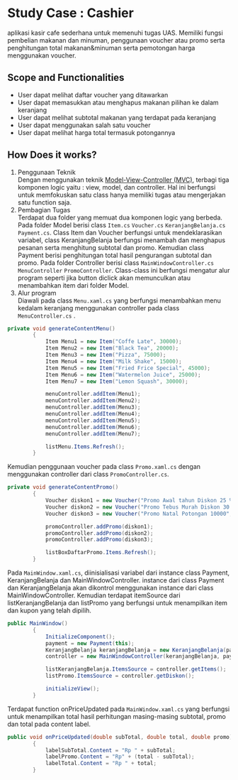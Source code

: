 # Study Case : Cashier
aplikasi kasir cafe sederhana untuk memenuhi tugas UAS. Memiliki fungsi pembelian makanan dan minuman, penggunaan voucher atau promo serta penghitungan total makanan&minuman serta pemotongan harga menggunakan voucher.

## Scope and Functionalities
- User dapat melihat daftar voucher yang ditawarkan
- User dapat memasukkan atau menghapus makanan pilihan ke dalam keranjang
- User dapat melihat subtotal makanan yang terdapat pada keranjang
- User dapat menggunakan salah satu voucher
- User dapat melihat harga total termasuk potongannya

## How Does it works?
1. Penggunaan Teknik <br>
Dengan menggunakan teknik <a href="https://www.tutorialspoint.com/mvc_framework/mvc_framework_introduction.htm">Model-View-Controller (MVC)</a>, terbagi tiga komponen logic yaitu : view, model, dan controller. Hal ini berfungsi untuk memfokuskan satu class hanya memiliki tugas atau mengerjakan satu function saja.<br>
2. Pembagian Tugas<br>
Terdapat dua folder yang memuat dua komponen logic yang berbeda. Pada folder Model berisi class `Item.cs` `Voucher.cs` `KeranjangBelanja.cs` `Payment.cs`. Class Item dan Voucher berfungsi untuk mendeklarasikan variabel, class KeranjangBelanja berfungsi menambah dan menghapus pesanan serta menghitung subtotal dan promo. Kemudian class Payment berisi penghitungan total hasil pengurangan subtotal dan promo. Pada folder Controller berisi class `MainWindowController.cs` `MenuController` `PromoController`. Class-class ini berfungsi mengatur alur program seperti jika button diclick akan memunculkan atau menambahkan item dari folder Model.<br>
3. Alur program<br>
Diawali pada class `Menu.xaml.cs` yang berfungsi menambahkan menu kedalam keranjang menggunakan controller pada class `MenuController.cs` .
```csharp
private void generateContentMenu()
        {
            Item Menu1 = new Item("Coffe Late", 30000);
            Item Menu2 = new Item("Black Tea", 20000);
            Item Menu3 = new Item("Pizza", 75000);
            Item Menu4 = new Item("Milk Shake", 15000);
            Item Menu5 = new Item("Fried Frice Special", 45000);
            Item Menu6 = new Item("Watermelon Juice", 25000);
            Item Menu7 = new Item("Lemon Squash", 30000);

            menuController.addItem(Menu1);
            menuController.addItem(Menu2);
            menuController.addItem(Menu3);
            menuController.addItem(Menu4);
            menuController.addItem(Menu5);
            menuController.addItem(Menu6);
            menuController.addItem(Menu7);

            listMenu.Items.Refresh();
        }
```
Kemudian penggunaan voucher pada class `Promo.xaml.cs` dengan menggunakan controller dari class `PromoController.cs`.
```csharp
private void generateContentPromo()
        {
            Voucher diskon1 = new Voucher("Promo Awal tahun Diskon 25 % ", 25000);
            Voucher diskon2 = new Voucher("Promo Tebus Murah Diskon 30 % atau maksimal 30.000", 30000);
            Voucher diskon3 = new Voucher("Promo Natal Potongan 10000", 10000);

            promoController.addPromo(diskon1);
            promoController.addPromo(diskon2);
            promoController.addPromo(diskon3);

            listBoxDaftarPromo.Items.Refresh();
        }
```
Pada `MainWindow.xaml.cs`, diinisialisasi variabel dari instance class Payment, KeranjangBelanja dan MainWindowController. instance dari class Payment dan KeranjangBelanja akan dikontrol menggunakan instance dari class MainWindowController. Kemudian terdapat itemSource dari listKeranjangBelanja dan listPromo yang berfungsi untuk menampilkan item dan kupon yang telah dipilih.
```csharp
public MainWindow()
        {
            InitializeComponent();
            payment = new Payment(this);
            KeranjangBelanja keranjangBelanja = new KeranjangBelanja(payment, this);
            controller = new MainWindowController(keranjangBelanja, payment);

            listKeranjangBelanja.ItemsSource = controller.getItems();
            listPromo.ItemsSource = controller.getDiskon();

            initializeView();
        }
```
Terdapat function onPriceUpdated pada `MainWindow.xaml.cs` yang berfungsi untuk menampilkan total hasil perhitungan masing-masing subtotal, promo dan total pada content label.
```csharp
public void onPriceUpdated(double subTotal, double total, double promo)
        {
            labelSubTotal.Content = "Rp " + subTotal;
            labelPromo.Content = "Rp" + (total - subTotal);
            labelTotal.Content = "Rp " + total;
        }
```